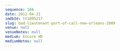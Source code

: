 ```yaml
---
sequence: 166
date: 2012-04-21
imdbId: tt1095217
slug: bad-lieutenant-port-of-call-new-orleans-2009
venue: null
venueNotes: null
medium: Encore HD
mediumNotes: null
---
```

